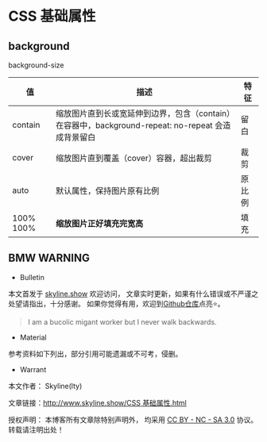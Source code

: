 # CSS 基础属性

## background

background-size

| 值        | 描述                                                                                               | 特征   |
| --------- | -------------------------------------------------------------------------------------------------- | ------ |
| contain   | 缩放图片直到长或宽延伸到边界，包含（contain）在容器中，background-repeat: no-repeat 会造成背景留白 | 留白   |
| cover     | 缩放图片直到覆盖（cover）容器，超出裁剪                                                            | 裁剪   |
| auto      | 默认属性，保持图片原有比例                                                                         | 原比例 |
| 100% 100% | **缩放图片正好填充完宽高**                                                                         | 填充   |

## BMW WARNING

- Bulletin

本文首发于 [skyline.show](http://www.skyline.show) 欢迎访问，
文章实时更新，如果有什么错误或不严谨之处望请指出，十分感谢。
如果你觉得有用，欢迎到[Github仓库](https://github.com/skylinety/Blog)点亮⭐️。

> I am a bucolic migant worker but I never walk backwards.

- Material

参考资料如下列出，部分引用可能遗漏或不可考，侵删。

>

- Warrant

本文作者： Skyline(lty)

文章链接：[http://www.skyline.show/CSS 基础属性.html](http://www.skyline.show/CSS基础属性.html)

授权声明： 本博客所有文章除特别声明外， 均采用 [CC BY - NC - SA 3.0](https://creativecommons.org/licenses/by-nc-sa/3.0/deed.zh) 协议。 转载请注明出处！
